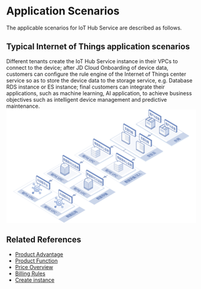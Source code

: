 # Application Scenarios

The applicable scenarios for IoT Hub Service are described as follows.

## Typical Internet of Things application scenarios
Different tenants create the IoT Hub Service instance in their VPCs to connect to the device; after JD Cloud Onboarding of device data, customers can configure the rule engine of the Internet of Things center service so as to store the device data to the storage service, e.g. Database RDS instance or ES instance; final customers can integrate their applications, such as machine learning, AI application, to achieve business objectives such as intelligent device management and predictive maintenance.
![设备上云场景](../../../../image/IoT/IoT-Hub/iothub-005.png)

## Related References

- [Product Advantage](../Introduction/Benefits.md)
- [Product Function](../Introduction/Features.md)
- [Price Overview](../Pricing/Price-Overview.md)
- [Billing Rules](../Pricing/Billing-Rules.md)
- [Create instance](../Getting-Started/Create-Instance.md)
